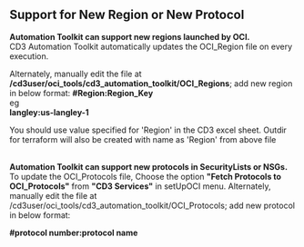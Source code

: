 ## Support for New Region or New Protocol
**Automation Toolkit can support new regions launched by OCI.**<br>
CD3 Automation Toolkit automatically updates the OCI_Region file on every execution.

Alternately, manually edit the file at **/cd3user/oci_tools/cd3_automation_toolkit/OCI_Regions**; add new region in below format:
**#Region:Region_Key**<br>
eg<br>
**langley:us-langley-1**

You should use value specified for 'Region' in the CD3 excel sheet. Outdir for terraform will also be created with name as 'Region' from above file
<br><br>

**Automation Toolkit can support new protocols in SecurityLists or NSGs.**<br> 
To update the OCI_Protocols file, Choose the option **"Fetch Protocols to OCI_Protocols"** from **"CD3 Services"** in setUpOCI menu.
Alternately, manually edit the file at /cd3user/oci_tools/cd3_automation_toolkit/OCI_Protocols; add new protocol in below format:

**#protocol number:protocol name**
